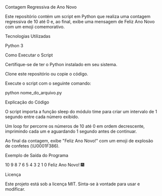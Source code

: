 Contagem Regressiva de Ano Novo

Este repositório contém um script em Python que realiza uma contagem regressiva de 10 até 0 e, ao final, exibe uma mensagem de Feliz Ano Novo com um emoji comemorativo.

Tecnologias Utilizadas

Python 3

Como Executar o Script

Certifique-se de ter o Python instalado em seu sistema.

Clone este repositório ou copie o código.

Execute o script com o seguinte comando:

python nome_do_arquivo.py

Explicação do Código

O script importa a função sleep do módulo time para criar um intervalo de 1 segundo entre cada número exibido.

Um loop for percorre os números de 10 até 0 em ordem decrescente, imprimindo cada um e aguardando 1 segundo antes de continuar.

Ao final da contagem, exibe "Feliz Ano Novo!" com um emoji de explosão de confetes (\U0001F386).

Exemplo de Saída do Programa

10
9
8
7
6
5
4
3
2
1
0
Feliz Ano Novo! 🎆

Licença

Este projeto está sob a licença MIT. Sinta-se à vontade para usar e modificar.

